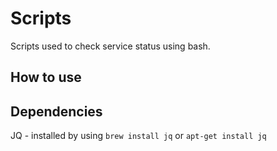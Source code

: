 

# Scripts

Scripts used to check service status using bash.

## How to use

## Dependencies 

JQ -  installed by using `brew install jq` or `apt-get install jq`
